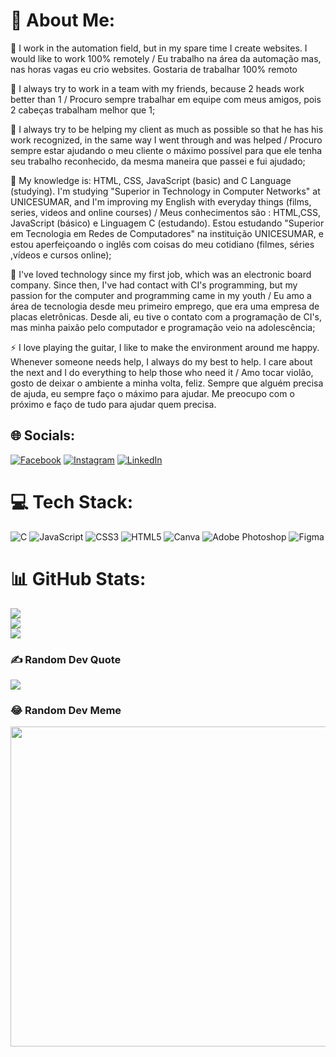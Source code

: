 # 💫 About Me:

🔭 I work in the automation field, but in my spare time I create websites. I would like to work 100% remotely / Eu trabalho na área da automação mas, nas horas vagas eu crio websites. Gostaria de trabalhar 100% remoto<br>

👯 I always try to work in a team with my friends, because 2 heads work better than 1 / Procuro sempre trabalhar em equipe com meus amigos, pois 2 cabeças trabalham melhor que 1;<br>

🤝 I always try to be helping my client as much as possible so that he has his work recognized, in the same way I went through and was helped / Procuro sempre estar ajudando o meu cliente o máximo possível para que ele tenha seu trabalho reconhecido, da mesma maneira que passei e fui ajudado;<br>

🌱 My knowledge is: HTML, CSS, JavaScript (basic) and C Language (studying). I'm studying "Superior in Technology in Computer Networks" at UNICESUMAR, and I'm improving my English with everyday things (films, series, videos and online courses) / Meus conhecimentos são : HTML,CSS, JavaScript (básico) e Linguagem C (estudando). Estou estudando "Superior em Tecnologia em Redes de Computadores" na instituição UNICESUMAR, e estou aperfeiçoando o inglês com coisas do meu cotidiano (filmes, séries ,vídeos e cursos online);<br>

💬 I've loved technology since my first job, which was an electronic board company. Since then, I've had contact with CI's programming, but my passion for the computer and programming came in my youth / Eu amo a área de tecnologia desde meu primeiro emprego, que era uma empresa de placas eletrônicas. Desde ali, eu tive o contato com a programação de CI's, mas minha paixão pelo computador e programação veio na adolescência;<br>

⚡ I love playing the guitar, I like to make the environment around me happy. Whenever someone needs help, I always do my best to help. I care about the next and I do everything to help those who need it / Amo tocar violão, gosto de deixar o ambiente a minha volta, feliz. Sempre que alguém precisa de ajuda, eu sempre faço o máximo para ajudar. Me preocupo com o próximo e faço de tudo para ajudar quem precisa.


## 🌐 Socials:
[![Facebook](https://img.shields.io/badge/Facebook-%231877F2.svg?logo=Facebook&logoColor=white)](https://facebook.com/weslei.domingues.1) [![Instagram](https://img.shields.io/badge/Instagram-%23E4405F.svg?logo=Instagram&logoColor=white)](https://instagram.com/weslei.ad) [![LinkedIn](https://img.shields.io/badge/LinkedIn-%230077B5.svg?logo=linkedin&logoColor=white)](https://linkedin.com/in/https://www.linkedin.com/in/w%C3%A9slei-domingues-b05957142/) 

# 💻 Tech Stack:
![C](https://img.shields.io/badge/c-%2300599C.svg?style=for-the-badge&logo=c&logoColor=white) ![JavaScript](https://img.shields.io/badge/javascript-%23323330.svg?style=for-the-badge&logo=javascript&logoColor=%23F7DF1E) ![CSS3](https://img.shields.io/badge/css3-%231572B6.svg?style=for-the-badge&logo=css3&logoColor=white) ![HTML5](https://img.shields.io/badge/html5-%23E34F26.svg?style=for-the-badge&logo=html5&logoColor=white) ![Canva](https://img.shields.io/badge/Canva-%2300C4CC.svg?style=for-the-badge&logo=Canva&logoColor=white) ![Adobe Photoshop](https://img.shields.io/badge/adobephotoshop-%2331A8FF.svg?style=for-the-badge&logo=adobephotoshop&logoColor=white) 	![Figma](https://img.shields.io/badge/figma-%23F24E1E.svg?style=for-the-badge&logo=figma&logoColor=white)
# 📊 GitHub Stats:
![](https://github-readme-stats.vercel.app/api?username=defe102&theme=algolia&hide_border=true&include_all_commits=false&count_private=false)<br/>
![](https://github-readme-streak-stats.herokuapp.com/?user=defe102&theme=algolia&hide_border=true)<br/>
![](https://github-readme-stats.vercel.app/api/top-langs/?username=defe102&theme=algolia&hide_border=true&include_all_commits=false&count_private=false&layout=compact)

### ✍️ Random Dev Quote
![](https://quotes-github-readme.vercel.app/api?type=vetical&theme=tokyonight)

### 😂 Random Dev Meme
<img src="https://random-memer.herokuapp.com/" width="512px"/>
